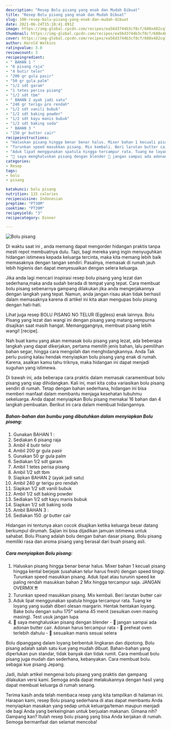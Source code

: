 ```yaml
---
description: "Resep Bolu pisang yang enak dan Mudah Dibuat"
title: "Resep Bolu pisang yang enak dan Mudah Dibuat"
slug: 100-resep-bolu-pisang-yang-enak-dan-mudah-dibuat
date: 2021-06-24T15:10:41.091Z
image: https://img-global.cpcdn.com/recipes/ea56d3744b3cf8cf/680x482cq70/bolu-pisang-foto-resep-utama.jpg
thumbnail: https://img-global.cpcdn.com/recipes/ea56d3744b3cf8cf/680x482cq70/bolu-pisang-foto-resep-utama.jpg
cover: https://img-global.cpcdn.com/recipes/ea56d3744b3cf8cf/680x482cq70/bolu-pisang-foto-resep-utama.jpg
author: Harold Watkins
ratingvalue: 3.8
reviewcount: 3
recipeingredient:
- " BAHAN 1 "
- "6 pisang raja"
- "4 butir telor"
- "200 gr gula pasir"
- "50 gr gula palm"
- "1/2 sdt garam"
- "1 tetes perisa pisang"
- "1/2 sdt tbm"
- " BAHAN 2 ayak jadi satu"
- "240 gr terigu pro rendah"
- "1/2 sdt vanili bubuk"
- "1/2 sdt baking powder"
- "1/2 sdt kayu manis bubuk"
- "1/2 sdt baking soda"
- " BAHAN 3 "
- "150 gr butter cair"
recipeinstructions:
- "Haluskan pisang hingga benar benar halus. Mixer bahan 1 kecuali pisang hingga kental berjejak (usahakan telur harus fresh) dengan speed tinggi. Turunkan speed masukkan pisang. Aduk lipat atau turunin speed ke paling rendah masukkan bahan 2 Mix hingga tercampur saja. JANGAN OVERMIX ❗❗"
- "Turunkan speed masukkan pisang. Mix kembali. Beri larutan butter cair"
- "Aduk lipat menggunakan spatula hingga tercampur rata. Tuang ke loyang yang sudah diberi olesan margarin. Hentak hentakan loyang. Bake bolu dengan suhu 175° selama 45 menit (sesuikan oven masing masing). Test usuk jangan lupa"
- "🔺️ saya menghaluskan pisang dengan blender 🔺️ jangan sampai ada adonan butter cair. Adonan harus tercampur rata  🔺️ preheat oven terlebih dahulu 🔺️ sesuaikan manis sesuai selera"
categories:
- Resep
tags:
- bolu
- pisang

katakunci: bolu pisang 
nutrition: 115 calories
recipecuisine: Indonesian
preptime: "PT30M"
cooktime: "PT39M"
recipeyield: "3"
recipecategory: Dinner

---
```



![Bolu pisang](https://img-global.cpcdn.com/recipes/ea56d3744b3cf8cf/680x482cq70/bolu-pisang-foto-resep-utama.jpg)

Di waktu  saat ini , anda memang dapat mengorder hidangan praktis tanpa mesti repot membuatnya dulu. Tapi, bagi mereka yang ingin menyuguhkan hidangan istimewa kepada keluarga tercinta, maka kita memang lebih baik memasaknya dengan tangan sendiri. Pasalnya, memasak di rumah jauh lebih higienis dan dapat menyesuaikan dengan selera keluarga.

Jika anda lagi mencari inspirasi resep bolu pisang yang lezat dan sederhana,maka anda sudah berada di tempat yang tepat. Cara membuat bolu pisang  sebenarnya gampang dilakukan jika anda mengerjakannya dengan langkah yang tepat. Namun, anda jangan risau akan tidak berhasil dalam memasaknya 
karena di artikel ini kita akan mengupas bolu pisang dengan hati-hati.  

Lihat juga resep BOLU PISANG NO TELUR (Eggless) enak lainnya. Bolu Pisang yang lezat dan wangi ini dengan pisang yang matang sempurna disajikan saat masih hangat. Memanggangnya, membuat pisang lebih wangi! [recipe].

Nah buat kamu yang akan memasak bolu pisang yang lezat, ada beberapa langkah yang dapat dikerjakan, pertama memilih jenis bahan, lalu pemilihan bahan segar, hingga cara mengolah dan menghidangkannya. Anda Tak perlu pusing kalau hendak menyiapkan bolu pisang yang enak di rumah. Karena, asalkan kamu  tahu triknya, maka hidangan ini dapat menjadi suguhan yang istimewa.

Di bawah ini, ada beberapa cara praktis  dalam memasak caramembuat bolu pisang yang siap dihidangkan. Kali ini, mari kita coba variasikan bolu pisang sendiri di rumah. Tetap dengan bahan sederhana, hidangan ini bisa memberi manfaat dalam membantu menjaga kesehatan tubuhmu sekeluarga. Anda dapat menyiapkan Bolu pisang memakai 16 bahan dan 4 langkah pembuatan. Berikut ini cara dalam membuat hidangannya.

<!--inarticleads1-->

##### Bahan-bahan dan bumbu yang dibutuhkan dalam menyiapkan Bolu pisang:

1. Gunakan  BAHAN 1 :
1. Sediakan 6 pisang raja
1. Ambil 4 butir telor
1. Ambil 200 gr gula pasir
1. Gunakan 50 gr gula palm
1. Sediakan 1/2 sdt garam
1. Ambil 1 tetes perisa pisang
1. Ambil 1/2 sdt tbm
1. Siapkan  BAHAN 2 (ayak jadi satu)
1. Ambil 240 gr terigu pro rendah
1. Siapkan 1/2 sdt vanili bubuk
1. Ambil 1/2 sdt baking powder
1. Sediakan 1/2 sdt kayu manis bubuk
1. Siapkan 1/2 sdt baking soda
1. Ambil  BAHAN 3 :
1. Sediakan 150 .gr butter cair


Hidangan ini tentunya akan cocok disajikan ketika keluarga besar datang berkumpul dirumah. Sajian ini bisa dijadikan jamuan istimewa untuk sahabat. Bolu Pisang adalah bolu dengan bahan dasar pisang. Bolu pisang memiliki rasa dan aroma pisang yang berasal dari buah pisang asli. 

<!--inarticleads2-->

##### Cara menyiapkan Bolu pisang:

1. Haluskan pisang hingga benar benar halus. Mixer bahan 1 kecuali pisang hingga kental berjejak (usahakan telur harus fresh) dengan speed tinggi. Turunkan speed masukkan pisang. Aduk lipat atau turunin speed ke paling rendah masukkan bahan 2 Mix hingga tercampur saja. JANGAN OVERMIX ❗❗
1. Turunkan speed masukkan pisang. Mix kembali. Beri larutan butter cair
1. Aduk lipat menggunakan spatula hingga tercampur rata. Tuang ke loyang yang sudah diberi olesan margarin. Hentak hentakan loyang. Bake bolu dengan suhu 175° selama 45 menit (sesuikan oven masing masing). Test usuk jangan lupa
1. 🔺️ saya menghaluskan pisang dengan blender - 🔺️ jangan sampai ada adonan butter cair. Adonan harus tercampur rata  - 🔺️ preheat oven terlebih dahulu - 🔺️ sesuaikan manis sesuai selera


Bolu dipanggang dalam loyang berbentuk lingkaran dan dipotong. Bolu pisang adalah salah satu kue yang mudah dibuat. Bahan-bahan yang diperlukan pun standar, tidak banyak dan tidak rumit. Cara membuat bolu pisang juga mudah dan sederhana, kebanyakan. Cara membuat bolu. sebagai kue pisang Jepang. 

Jadi, itulah artikel mengenai  bolu pisang  yang praktis dan gampang dilakukan versi kami. Semoga anda dapat melakukannya dengan hasil yang dapat membuat keluarga di rumah senang. 

Terima kasih anda telah membaca resep yang kita tampilkan di halaman ini. Harapan kami, resep  Bolu pisang sederhana di atas dapat membantu Anda menyiapkan masakan yang sedap untuk keluarga/teman maupun menjadi ide bagi Anda yang berkeinginan untuk berjualan makanan. Gimana nih? Gampang kan? Itulah resep bolu pisang yang bisa Anda kerjakan di rumah. Semoga bermanfaat dan selamat mencoba!

